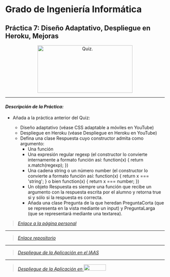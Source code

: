 # Grado de Ingeniería Informática

## Práctica 7: Diseño Adaptativo, Despliegue en Heroku, Mejoras

<p align="Center">
    <img src="http://aqrateinfotech.com/Quizz/image/quiz.png" title="Quiz." width="300" height="150">
</p>

---
#### *Descripción de la Práctica:*

+ Añada a la práctica anterior del Quiz:

    + Diseño adaptativo (véase CSS adaptable a móviles en YouTube)
    + Despliegue en Heroku (véase Despliegue en Heroku en YouTube)
    + Defina una clase Respuesta cuyo constructor admita como argumento:
        + Una función
        + Una expresión regular regexp (el constructor lo convierte internamente a formato función así: function(x) { return x.match(regexp); })
        + Una cadena string o un número number (el constructor lo convierte a formato función así: function(x) { return x === 'string'; } o bien function(x) { return x === number; })
        + Un objeto Respuesta es siempre una función que recibe un argumento con la respuesta escrita por el alumno y retorna true si y sólo si la respuesta es correcta.
        + Añada una clase Pregunta de la que heredan PreguntaCorta (que se representa en la vista mediante un input) y PreguntaLarga (que se representará mediante una textarea).



> [*Enlace a la página personal*](http://alu0100498820.github.io "*Enlace a la página personal*")

---

> [*Enlace repositorio*](https://github.com/alu0100498820/P7SYTW "*Enlace repositorio*")

---

> [*Despliegue de la Aplicación en el IAAS*](http://10.6.128.95:8080/ "*Despliegue de la Aplicación en el IAAS*")

---

> [*Despliegue de la Aplicación en* <img src="https://upload.wikimedia.org/wikipedia/en/thumb/a/a9/Heroku_logo.png/220px-Heroku_logo.png" width="70" height="20">](http://10.6.128.95:8080/ "*Despliegue de la Aplicación en el Heroku*")


